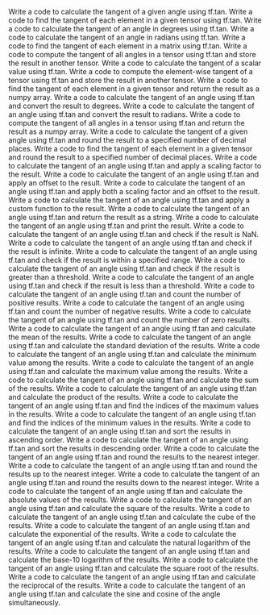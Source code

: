 Write a code to calculate the tangent of a given angle using tf.tan.
Write a code to find the tangent of each element in a given tensor using tf.tan.
Write a code to calculate the tangent of an angle in degrees using tf.tan.
Write a code to calculate the tangent of an angle in radians using tf.tan.
Write a code to find the tangent of each element in a matrix using tf.tan.
Write a code to compute the tangent of all angles in a tensor using tf.tan and store the result in another tensor.
Write a code to calculate the tangent of a scalar value using tf.tan.
Write a code to compute the element-wise tangent of a tensor using tf.tan and store the result in another tensor.
Write a code to find the tangent of each element in a given tensor and return the result as a numpy array.
Write a code to calculate the tangent of an angle using tf.tan and convert the result to degrees.
Write a code to calculate the tangent of an angle using tf.tan and convert the result to radians.
Write a code to compute the tangent of all angles in a tensor using tf.tan and return the result as a numpy array.
Write a code to calculate the tangent of a given angle using tf.tan and round the result to a specified number of decimal places.
Write a code to find the tangent of each element in a given tensor and round the result to a specified number of decimal places.
Write a code to calculate the tangent of an angle using tf.tan and apply a scaling factor to the result.
Write a code to calculate the tangent of an angle using tf.tan and apply an offset to the result.
Write a code to calculate the tangent of an angle using tf.tan and apply both a scaling factor and an offset to the result.
Write a code to calculate the tangent of an angle using tf.tan and apply a custom function to the result.
Write a code to calculate the tangent of an angle using tf.tan and return the result as a string.
Write a code to calculate the tangent of an angle using tf.tan and print the result.
Write a code to calculate the tangent of an angle using tf.tan and check if the result is NaN.
Write a code to calculate the tangent of an angle using tf.tan and check if the result is infinite.
Write a code to calculate the tangent of an angle using tf.tan and check if the result is within a specified range.
Write a code to calculate the tangent of an angle using tf.tan and check if the result is greater than a threshold.
Write a code to calculate the tangent of an angle using tf.tan and check if the result is less than a threshold.
Write a code to calculate the tangent of an angle using tf.tan and count the number of positive results.
Write a code to calculate the tangent of an angle using tf.tan and count the number of negative results.
Write a code to calculate the tangent of an angle using tf.tan and count the number of zero results.
Write a code to calculate the tangent of an angle using tf.tan and calculate the mean of the results.
Write a code to calculate the tangent of an angle using tf.tan and calculate the standard deviation of the results.
Write a code to calculate the tangent of an angle using tf.tan and calculate the minimum value among the results.
Write a code to calculate the tangent of an angle using tf.tan and calculate the maximum value among the results.
Write a code to calculate the tangent of an angle using tf.tan and calculate the sum of the results.
Write a code to calculate the tangent of an angle using tf.tan and calculate the product of the results.
Write a code to calculate the tangent of an angle using tf.tan and find the indices of the maximum values in the results.
Write a code to calculate the tangent of an angle using tf.tan and find the indices of the minimum values in the results.
Write a code to calculate the tangent of an angle using tf.tan and sort the results in ascending order.
Write a code to calculate the tangent of an angle using tf.tan and sort the results in descending order.
Write a code to calculate the tangent of an angle using tf.tan and round the results to the nearest integer.
Write a code to calculate the tangent of an angle using tf.tan and round the results up to the nearest integer.
Write a code to calculate the tangent of an angle using tf.tan and round the results down to the nearest integer.
Write a code to calculate the tangent of an angle using tf.tan and calculate the absolute values of the results.
Write a code to calculate the tangent of an angle using tf.tan and calculate the square of the results.
Write a code to calculate the tangent of an angle using tf.tan and calculate the cube of the results.
Write a code to calculate the tangent of an angle using tf.tan and calculate the exponential of the results.
Write a code to calculate the tangent of an angle using tf.tan and calculate the natural logarithm of the results.
Write a code to calculate the tangent of an angle using tf.tan and calculate the base-10 logarithm of the results.
Write a code to calculate the tangent of an angle using tf.tan and calculate the square root of the results.
Write a code to calculate the tangent of an angle using tf.tan and calculate the reciprocal of the results.
Write a code to calculate the tangent of an angle using tf.tan and calculate the sine and cosine of the angle simultaneously.